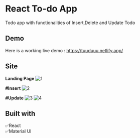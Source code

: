 
# React To-do App

Todo app with functionalities of Insert,Delete and Update Todo


## Demo
Here is a working live demo : https://tuuduuu.netlify.app/
## Site

**Landing Page**
![1](https://user-images.githubusercontent.com/96626624/184004685-10e71bcd-aea0-489c-bf44-16e1536c64b3.jpg)

**#Insert**
![2](https://user-images.githubusercontent.com/96626624/184004726-9ed7f951-ca59-42e8-a49e-33d62dfddf1a.jpg)

**#Update**
![3](https://user-images.githubusercontent.com/96626624/184004817-40b57fc2-61a9-4642-8268-e5b74fa645fa.jpg)
![4](https://user-images.githubusercontent.com/96626624/184004859-2febe90f-b284-4b25-a6c6-92ffc321e3a4.jpg)

## Built with
✅React<br/>
✅Material UI
